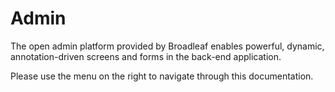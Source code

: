 # Admin

The open admin platform provided by Broadleaf enables powerful, dynamic, annotation-driven screens and forms in the back-end application.

Please use the menu on the right to navigate through this documentation.
